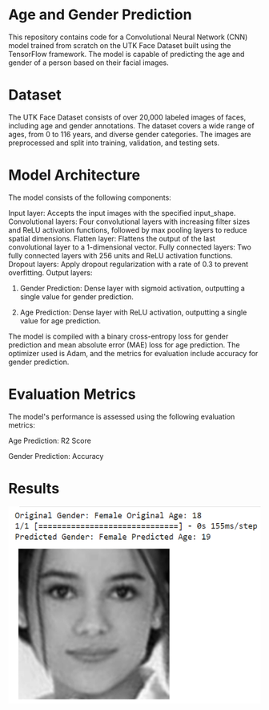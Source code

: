 # Age and Gender Prediction

This repository contains code for a Convolutional Neural Network (CNN) model trained from scratch on the UTK Face Dataset built using the TensorFlow framework. The model is capable of predicting the age and gender of a person based on their facial images.

# Dataset
The UTK Face Dataset consists of over 20,000 labeled images of faces, including age and gender annotations. The dataset covers a wide range of ages, from 0 to 116 years, and diverse gender categories. The images are preprocessed and split into training, validation, and testing sets.

# Model Architecture

The model consists of the following components:

Input layer: Accepts the input images with the specified input_shape.
Convolutional layers: Four convolutional layers with increasing filter sizes and ReLU activation functions, followed by max pooling layers to reduce spatial dimensions.
Flatten layer: Flattens the output of the last convolutional layer to a 1-dimensional vector.
Fully connected layers: Two fully connected layers with 256 units and ReLU activation functions.
Dropout layers: Apply dropout regularization with a rate of 0.3 to prevent overfitting.
Output layers:
1. Gender Prediction: Dense layer with sigmoid activation, outputting a single value for gender prediction.
   
2. Age Prediction: Dense layer with ReLU activation, outputting a single value for age prediction.


The model is compiled with a binary cross-entropy loss for gender prediction and mean absolute error (MAE) loss for age prediction. The optimizer used is Adam, and the metrics for evaluation include accuracy for gender prediction.


# Evaluation Metrics

The model's performance is assessed using the following evaluation metrics:

Age Prediction: R2 Score

Gender Prediction: Accuracy

# Results

![Output](https://github.com/JAYESH1304/Age_and_Gender_Prediction/blob/main/age%40gender.png)

